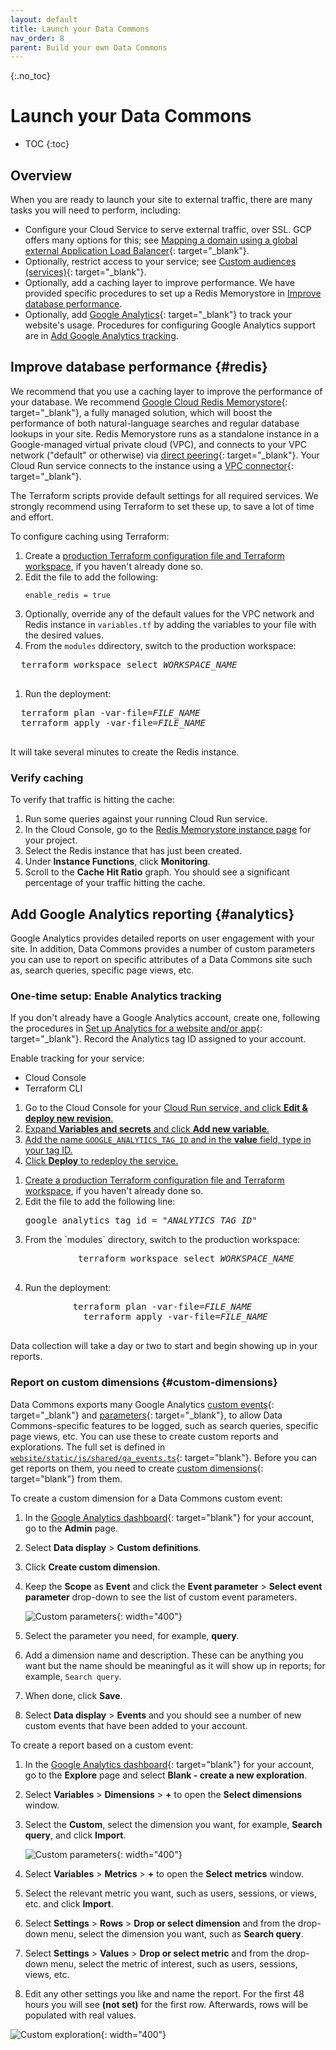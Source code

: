```yaml
---
layout: default
title: Launch your Data Commons
nav_order: 8
parent: Build your own Data Commons
---
```


{:.no_toc}
# Launch your Data Commons

* TOC
{:toc}

## Overview

When you are ready to launch your site to external traffic, there are many tasks you will need to perform, including:

-  Configure your Cloud Service to serve external traffic, over SSL. GCP offers many options for this; see [Mapping a domain using a global external Application Load Balancer](https://cloud.google.com/run/docs/mapping-custom-domains#https-load-balancer){: target="_blank"}.
-  Optionally, restrict access to your service; see [Custom audiences (services)](https://cloud.google.com/run/docs/configuring/custom-audiences){: target="_blank"}.
-  Optionally, add a caching layer to improve performance. We have provided specific procedures to set up a Redis Memorystore in [Improve database performance](#redis).
-  Optionally, add [Google Analytics](https://marketingplatform.google.com/about/analytics/){: target="_blank"} to track your website's usage. Procedures for configuring Google Analytics support are in [Add Google Analytics tracking](#analytics).

## Improve database performance {#redis}

We recommend that you use a caching layer to improve the performance of your database. We recommend [Google Cloud Redis Memorystore](https://cloud.google.com/memorystore){: target="_blank"}, a fully managed solution, which will boost the performance of both natural-language searches and regular database lookups in your site. Redis Memorystore runs as a standalone instance in a Google-managed virtual private cloud (VPC), and connects to your VPC network ("default" or otherwise) via [direct peering](https://cloud.google.com/vpc/docs/vpc-peering){: target="_blank"}. Your Cloud Run service connects to the instance using a [VPC connector](https://cloud.google.com/vpc/docs/serverless-vpc-access){: target="_blank"}.

The Terraform scripts provide default settings for all required services. We strongly recommend using Terraform to set these up, to save a lot of time and effort.

To configure caching using Terraform:

1. Create a [production Terraform configuration file and Terraform workspace](deploy_cloud.md#multiple), if you haven't already done so.
1. Edit the file to add the following:
    ```
    enable_redis = true
    ```
1. Optionally, override any of the default values for the VPC network and Redis instance in `variables.tf` by adding the variables to your file with the desired values.
1. From the `modules` ddirectory, switch to the production workspace:
  <pre>
  terraform workspace select <var>WORKSPACE_NAME</var>
  </pre>
1. Run the deployment:
  <pre>
  terraform plan -var-file=<var>FILE_NAME</var>
  terraform apply -var-file=<var>FILE_NAME</var>
  </pre>
  It will take several minutes to create the Redis instance.

### Verify caching

To verify that traffic is hitting the cache:

1. Run some queries against your running Cloud Run service. 
1. In the Cloud Console, go to the [Redis Memorystore instance page](https://console.cloud.google.com/) for your project.
1. Select the Redis instance that has just been created.
1. Under **Instance Functions**, click **Monitoring**.
1. Scroll to the **Cache Hit Ratio** graph. You should see a significant percentage of your traffic hitting the cache.

## Add Google Analytics reporting {#analytics}

Google Analytics provides detailed reports on user engagement with your site. In addition, Data Commons provides a number of custom parameters you can use to report on specific attributes of a Data Commons site such as, search queries, specific page views, etc.

### One-time setup: Enable Analytics tracking

If you don't already have a Google Analytics account, create one, following the procedures in [Set up Analytics for a website and/or app](https://support.google.com/analytics/answer/9304153){: target="_blank"}. Record the Analytics tag ID assigned to your account.

Enable tracking for your service:

<div class="gcp-tab-group">
  <ul class="gcp-tab-headers">
    <li class="active">Cloud Console</li>
    <li>Terraform CLI</li>
  </ul>
  <div class="gcp-tab-content">
      <div class="active">
           <ol>
        <li>Go to the Cloud Console for your <a href="https://console.cloud.google.com/run/" target="_blank">Cloud Run service</b>, and click <b>Edit & deploy new revision</b>.</li>
        <li>Expand <b>Variables and secrets</b> and click <b>Add new variable</b>.</li>
        <li>Add the name <code>GOOGLE_ANALYTICS_TAG_ID</code> and in the <b>value</b> field, type in your tag ID.</li>
        <li>Click <b>Deploy</b> to redeploy the service. 
      </div>
    <div>
    <ol>
         <li>Create a <a href="deploy_cloud.md#multiple" target="_blank">production Terraform configuration file and Terraform workspace</a>, if you haven't already done so.</li>
         <li>Edit the file to add the following line:
         <pre>google_analytics_tag_id = "<var>ANALYTICS_TAG_ID</var>"</pre></li>
         <li>From the `modules` directory, switch to the production workspace:
          <pre>
          terraform workspace select <var>WORKSPACE_NAME</var>
        </pre>
     <li>Run the deployment:
      <pre>
         terraform plan -var-file=<var>FILE_NAME</var>
           terraform apply -var-file=<var>FILE_NAME</var>
       </pre></li>
      </ol>
   </div>
  </div>
</div>

Data collection will take a day or two to start and begin showing up in your reports.

### Report on custom dimensions {#custom-dimensions}

Data Commons exports many Google Analytics [custom events](https://support.google.com/analytics/answer/12229021){: target="_blank"} and [parameters](https://support.google.com/analytics/answer/13675006){: target="_blank"}, to allow Data Commons-specific features to be logged, such as search queries, specific page views, etc. You can use these to create custom reports and explorations. The full set is defined in [`website/static/js/shared/ga_events.ts`](https://github.com/datacommonsorg/website/blob/7f896a982e8567cd96a0d8b01d1cd5eaaf285974/static/js/shared/ga_events.ts){: target="blank"}. Before you can get reports on them, you need to create [custom dimensions](https://support.google.com/analytics/answer/14240153){: target="blank"} from them.  

To create a custom dimension for a Data Commons custom event:

1. In the [Google Analytics dashboard](https://analytics.google.com/analytics/web/){: target="blank"} for your account, go to the **Admin** page.
1. Select **Data display** > **Custom definitions**.
1. Click **Create custom dimension**. 
1. Keep the **Scope** as **Event** and click the **Event parameter** > **Select event parameter** drop-down to see the list of custom event parameters.

    ![Custom parameters](/assets/images/custom_dc/analytics1.png){: width="400"}

1. Select the parameter you need, for example, **query**.
1. Add a dimension name and description. These can be anything you want but the name should be meaningful as it will show up in reports; for example, `Search query`.
1. When done, click **Save**.
1. Select **Data display** > **Events** and you should see a number of new custom events that have been added to your account.

To create a report based on a custom event:

1. In the [Google Analytics dashboard](https://analytics.google.com/analytics/web/){: target="blank"} for your account, go to the **Explore** page and select **Blank - create a new exploration**.
1. Select **Variables** > **Dimensions** > **+** to open the **Select dimensions** window.
1. Select the **Custom**, select the dimension you want, for example, **Search query**, and click **Import**.

    ![Custom parameters](/assets/images/custom_dc/analytics2.png){: width="400"}

1. Select **Variables** > **Metrics** > **+** to open the **Select metrics** window.
1. Select the relevant metric you want, such as users, sessions, or views, etc. and click **Import**.
1. Select **Settings** > **Rows** > **Drop or select dimension** and from the drop-down menu, select the dimension you want, such as **Search query**.
1. Select **Settings** > **Values** > **Drop or select metric** and from the drop-down menu, select the metric of interest, such as users, sessions, views, etc.
1. Edit any other settings you like and name the report. For the first 48 hours you will see **(not set)** for the first row. Afterwards, rows will be populated with real values.

![Custom exploration](/assets/images/custom_dc/analytics3.png){: width="400"}








